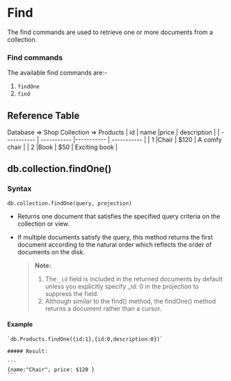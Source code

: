 # Find

The find commands are used to retrieve one or more documents from a collection.

### Find commands

The available find commands are:-

1. `findOne`
2. `find`

## Reference Table

Database => Shop Collection => Products
| id | name |price | description |
| ----------- | ----------- |----------- | ----------- |
| 1 |Chair | $120 | A comfy chair |
| 2 |Book | $50 | Exciting book |

## db.collection.findOne()

### Syntax

`db.collection.findOne(query, projection)`

- Returns one document that satisfies the specified query criteria on the collection or view.

- If multiple documents satisfy the query, this method returns the first document according to the natural order which reflects the order of documents on the disk.

  > **Note:**
  >
  > 1.  The `_id` field is included in the returned documents by default unless you explicitly specify \_id: 0 in the projection to suppress the field.
  > 2.  Although similar to the find() method, the findOne() method returns a document rather than a cursor.

#### Example

    `db.Products.findOne({id:1},{id:0,description:0})`

    ##### Result:

    ```
    {name:"Chair", price: $120 }
    ```
